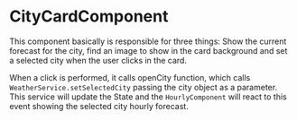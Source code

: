 # CityCardComponent

This component basically is responsible for three things: Show the current forecast for the city, find an image to show in the card background and set a selected city when the user clicks in the card.

When a click is performed, it calls openCity function, which calls `WeatherService.setSelectedCity` passing the city object as a parameter.
This service will update the State and the `HourlyComponent` will react to this event showing the selected city hourly forecast.

 